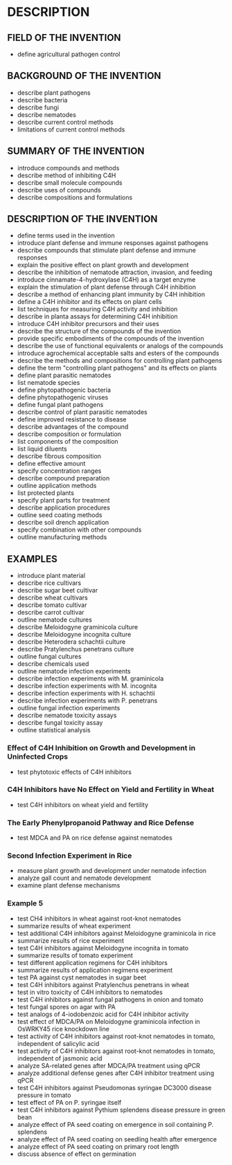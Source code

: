 # DESCRIPTION

## FIELD OF THE INVENTION

- define agricultural pathogen control

## BACKGROUND OF THE INVENTION

- describe plant pathogens
- describe bacteria
- describe fungi
- describe nematodes
- describe current control methods
- limitations of current control methods

## SUMMARY OF THE INVENTION

- introduce compounds and methods
- describe method of inhibiting C4H
- describe small molecule compounds
- describe uses of compounds
- describe compositions and formulations

## DESCRIPTION OF THE INVENTION

- define terms used in the invention
- introduce plant defense and immune responses against pathogens
- describe compounds that stimulate plant defense and immune responses
- explain the positive effect on plant growth and development
- describe the inhibition of nematode attraction, invasion, and feeding
- introduce cinnamate-4-hydroxylase (C4H) as a target enzyme
- explain the stimulation of plant defense through C4H inhibition
- describe a method of enhancing plant immunity by C4H inhibition
- define a C4H inhibitor and its effects on plant cells
- list techniques for measuring C4H activity and inhibition
- describe in planta assays for determining C4H inhibition
- introduce C4H inhibitor precursors and their uses
- describe the structure of the compounds of the invention
- provide specific embodiments of the compounds of the invention
- describe the use of functional equivalents or analogs of the compounds
- introduce agrochemical acceptable salts and esters of the compounds
- describe the methods and compositions for controlling plant pathogens
- define the term "controlling plant pathogens" and its effects on plants
- define plant parasitic nematodes
- list nematode species
- define phytopathogenic bacteria
- define phytopathogenic viruses
- define fungal plant pathogens
- describe control of plant parasitic nematodes
- define improved resistance to disease
- describe advantages of the compound
- describe composition or formulation
- list components of the composition
- list liquid diluents
- describe fibrous composition
- define effective amount
- specify concentration ranges
- describe compound preparation
- outline application methods
- list protected plants
- specify plant parts for treatment
- describe application procedures
- outline seed coating methods
- describe soil drench application
- specify combination with other compounds
- outline manufacturing methods

## EXAMPLES

- introduce plant material
- describe rice cultivars
- describe sugar beet cultivar
- describe wheat cultivars
- describe tomato cultivar
- describe carrot cultivar
- outline nematode cultures
- describe Meloidogyne graminicola culture
- describe Meloidogyne incognita culture
- describe Heterodera schachtii culture
- describe Pratylenchus penetrans culture
- outline fungal cultures
- describe chemicals used
- outline nematode infection experiments
- describe infection experiments with M. graminicola
- describe infection experiments with M. incognita
- describe infection experiments with H. schachtii
- describe infection experiments with P. penetrans
- outline fungal infection experiments
- describe nematode toxicity assays
- describe fungal toxicity assay
- outline statistical analysis

### Effect of C4H Inhibition on Growth and Development in Uninfected Crops

- test phytotoxic effects of C4H inhibitors

### C4H Inhibitors have No Effect on Yield and Fertility in Wheat

- test C4H inhibitors on wheat yield and fertility

### The Early Phenylpropanoid Pathway and Rice Defense

- test MDCA and PA on rice defense against nematodes

### Second Infection Experiment in Rice

- measure plant growth and development under nematode infection
- analyze gall count and nematode development
- examine plant defense mechanisms

### Example 5

- test CH4 inhibitors in wheat against root-knot nematodes
- summarize results of wheat experiment
- test additional C4H inhibitors against Meloidogyne graminicola in rice
- summarize results of rice experiment
- test C4H inhibitors against Meloidogyne incognita in tomato
- summarize results of tomato experiment
- test different application regimens for C4H inhibitors
- summarize results of application regimens experiment
- test PA against cyst nematodes in sugar beet
- test C4H inhibitors against Pratylenchus penetrans in wheat
- test in vitro toxicity of C4H inhibitors to nematodes
- test C4H inhibitors against fungal pathogens in onion and tomato
- test fungal spores on agar with PA
- test analogs of 4-iodobenzoic acid for C4H inhibitor activity
- test effect of MDCA/PA on Meloidogyne graminicola infection in OsWRKY45 rice knockdown line
- test activity of C4H inhibitors against root-knot nematodes in tomato, independent of salicylic acid
- test activity of C4H inhibitors against root-knot nematodes in tomato, independent of jasmonic acid
- analyze SA-related genes after MDCA/PA treatment using qPCR
- analyze additional defense genes after C4H inhibitor treatment using qPCR
- test C4H inhibitors against Pseudomonas syringae DC3000 disease pressure in tomato
- test effect of PA on P. syringae itself
- test C4H inhibitors against Pythium splendens disease pressure in green bean
- analyze effect of PA seed coating on emergence in soil containing P. splendens
- analyze effect of PA seed coating on seedling health after emergence
- analyze effect of PA seed coating on primary root length
- discuss absence of effect on germination

